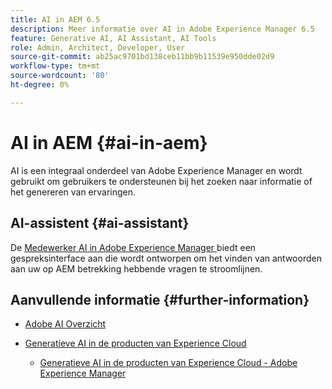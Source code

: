 ```yaml
---
title: AI in AEM 6.5
description: Meer informatie over AI in Adobe Experience Manager 6.5
feature: Generative AI, AI Assistant, AI Tools
role: Admin, Architect, Developer, User
source-git-commit: ab25ac9701bd138ceb11bb9b11539e950dde02d9
workflow-type: tm+mt
source-wordcount: '80'
ht-degree: 0%

---
```



# AI in AEM {#ai-in-aem}

AI is een integraal onderdeel van Adobe Experience Manager en wordt gebruikt om gebruikers te ondersteunen bij het zoeken naar informatie of het genereren van ervaringen.

## AI-assistent {#ai-assistant}

De [ Medewerker AI in Adobe Experience Manager ](/help/ai-assistant-in-aem.md) biedt een gespreksinterface aan die wordt ontworpen om het vinden van antwoorden aan uw op AEM betrekking hebbende vragen te stroomlijnen.

## Aanvullende informatie {#further-information}

* [ Adobe AI Overzicht ](https://www.adobe.com/ai/overview.html)

* [ Generatieve AI in de producten van Experience Cloud ](https://experienceleague.adobe.com/nl/docs/core-services/interface/features/generative-ai)

   * [ Generatieve AI in de producten van Experience Cloud - Adobe Experience Manager ](https://experienceleague.adobe.com/nl/docs/core-services/interface/features/generative-ai#aem)